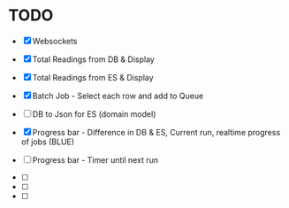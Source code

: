 # TODO

* [x] Websockets
* [x] Total Readings from DB & Display
* [x] Total Readings from ES & Display
* [x] Batch Job - Select each row and add to Queue
* [ ] DB to Json for ES (domain model)

* [x] Progress bar - Difference in DB & ES, Current run, realtime progress of jobs (BLUE)
* [ ] Progress bar - Timer until next run
* [ ]
* [ ]
* [ ]